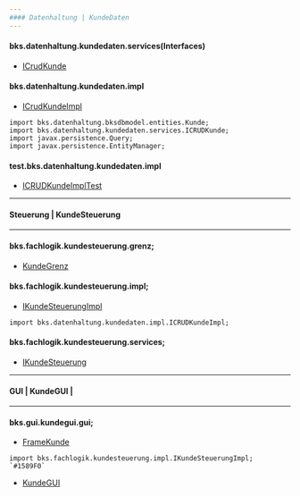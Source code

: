 ```yaml
---
#### Datenhaltung | KundeDaten
---
```

#### bks.datenhaltung.kundedaten.services(Interfaces)
- [ICrudKunde]

#### bks.datenhaltung.kundedaten.impl
- [ICrudKundeImpl]
```
import bks.datenhaltung.bksdbmodel.entities.Kunde;
import bks.datenhaltung.kundedaten.services.ICRUDKunde;
import javax.persistence.Query;
import javax.persistence.EntityManager;
```

#### test.bks.datenhaltung.kundedaten.impl
- [ICRUDKundeImplTest]
---
#### Steuerung | KundeSteuerung
---

#### bks.fachlogik.kundesteuerung.grenz;
- [KundeGrenz]
#### bks.fachlogik.kundesteuerung.impl;
- [IKundeSteuerungImpl]
```
import bks.datenhaltung.kundedaten.impl.ICRUDKundeImpl;
```
#### bks.fachlogik.kundesteuerung.services;
- [IKundeSteuerung]
---
#### GUI | KundeGUI |
---
#### bks.gui.kundegui.gui;
- [FrameKunde]
```
import bks.fachlogik.kundesteuerung.impl.IKundeSteuerungImpl; `#1589F0`
```
- [KundeGUI]

[ICRUDKundeImpl]: <https://github.com/ZeroPie/SWP/blob/master/trunk/KundeDaten/src/bks/datenhaltung/kundedaten/impl/ICRUDKundeImpl.java>

[ICrudKunde]:
<https://github.com/ZeroPie/SWP/blob/master/trunk/KundeDaten/src/bks/datenhaltung/kundedaten/services/ICRUDKunde.java>

[ICRUDKundeImplTest]:
<https://github.com/ZeroPie/SWP/blob/master/trunk/KundeDaten/test/bks/datenhaltung/kundedaten/impl/ICRUDKundeImplTest.java>

[KundeGrenz]: <https://github.com/ZeroPie/SWP/blob/master/trunk/KundeSteuerung/src/bks/fachlogik/kundesteuerung/grenz/KundeGrenz.java>

[ICRUDKundeImpl]:
<https://github.com/ZeroPie/SWP/blob/master/trunk/KundeSteuerung/src/bks/fachlogik/kundesteuerung/services/IKundeSteuerung.java>

[IKundeSteuerung]:
<https://github.com/ZeroPie/SWP/blob/master/trunk/KundeSteuerung/src/bks/fachlogik/kundesteuerung/services/IKundeSteuerung.java>

[IKundeSteuerungImpl]:
<https://github.com/ZeroPie/SWP/blob/master/trunk/KundeSteuerung/src/bks/fachlogik/kundesteuerung/impl/IKundeSteuerungImpl.java>

[KundeGUI]:
<https://github.com/ZeroPie/SWP/blob/master/trunk/KundeGUI/src/bks/gui/kundegui/gui/ProfilBearbeitenFrame.java>

[FrameKunde]:<https://github.com/ZeroPie/SWP/blob/master/trunk/KundeGUI/src/bks/gui/kundegui/gui/FrameKunde.java>
